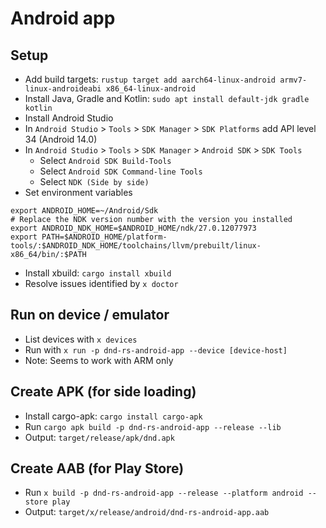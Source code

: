 
# Android app

## Setup

- Add build targets: `rustup target add aarch64-linux-android armv7-linux-androideabi x86_64-linux-android`
- Install Java, Gradle and Kotlin: `sudo apt install default-jdk gradle kotlin`
- Install Android Studio
- In `Android Studio` > `Tools` > `SDK Manager` > `SDK Platforms` add API level 34 (Android 14.0)
- In `Android Studio` > `Tools` > `SDK Manager` > `Android SDK` > `SDK Tools`
  - Select `Android SDK Build-Tools`
  - Select `Android SDK Command-line Tools`
  - Select `NDK (Side by side)`
- Set environment variables

```
export ANDROID_HOME=~/Android/Sdk
# Replace the NDK version number with the version you installed
export ANDROID_NDK_HOME=$ANDROID_HOME/ndk/27.0.12077973
export PATH=$ANDROID_HOME/platform-tools/:$ANDROID_NDK_HOME/toolchains/llvm/prebuilt/linux-x86_64/bin/:$PATH
```

- Install xbuild: `cargo install xbuild`
- Resolve issues identified by `x doctor`

## Run on device / emulator

- List devices with `x devices`
- Run with `x run -p dnd-rs-android-app --device [device-host]`
- Note: Seems to work with ARM only

## Create APK (for side loading)

- Install cargo-apk: `cargo install cargo-apk`
- Run `cargo apk build -p dnd-rs-android-app --release --lib`
- Output: `target/release/apk/dnd.apk`

## Create AAB (for Play Store)

- Run `x build -p dnd-rs-android-app --release --platform android --store play`
- Output: `target/x/release/android/dnd-rs-android-app.aab`
